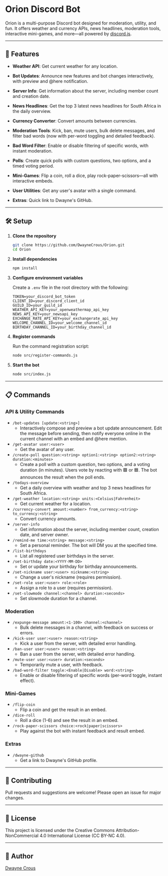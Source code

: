 # Orion Discord Bot

Orion is a multi-purpose Discord bot designed for moderation, utility, and fun. It offers weather and currency APIs, news headlines, moderation tools, interactive mini-games, and more—all powered by [discord.js](https://discord.js.org/).

---

## 🚀 Features

- **Weather API**: Get current weather for any location.

- **Bot Updates**: Announce new features and bot changes interactively, with preview and @here notification.
- **Server Info**: Get information about the server, including member count and creation date.
- **News Headlines**: Get the top 3 latest news headlines for South Africa in the daily overview.
- **Currency Converter**: Convert amounts between currencies.
- **Moderation Tools**: Kick, ban, mute users, bulk delete messages, and filter bad words (now with per-word toggling and detailed feedback).
- **Bad Word Filter**: Enable or disable filtering of specific words, with instant moderation.
- **Polls**: Create quick polls with custom questions, two options, and a timed voting period.
- **Mini-Games**: Flip a coin, roll a dice, play rock-paper-scissors—all with interactive embeds.
- **User Utilities**: Get any user's avatar with a single command.
- **Extras**: Quick link to Dwayne's GitHub.

---

## 🛠️ Setup

1. **Clone the repository**

   ```bash
   git clone https://github.com/DwayneCrous/Orion.git
   cd Orion
   ```

2. **Install dependencies**

   ```bash
   npm install
   ```

3. **Configure environment variables**

   Create a `.env` file in the root directory with the following:

   ```
   TOKEN=your_discord_bot_token
   CLIENT_ID=your_discord_client_id
   GUILD_ID=your_guild_id
   WEATHER_API_KEY=your_openweathermap_api_key
   NEWS_API_KEY=your_newsapi_key
   EXCHANGE_RATE_API_KEY=your_exchangerate_api_key
   WELCOME_CHANNEL_ID=your_welcome_channel_id
   BIRTHDAY_CHANNEL_ID=your_birthday_channel_id
   ```

4. **Register commands**

   Run the command registration script:

   ```bash
   node src/register-commands.js
   ```

5. **Start the bot**
   ```bash
   node src/index.js
   ```

---

## 📋 Commands

### API & Utility Commands

- `/bot-updates [update:<string>]`
  - Interactively compose and preview a bot update announcement. Edit the message before sending, then notify everyone online in the current channel with an embed and @here mention.
- `/get-avatar user:<user>`
  - Get the avatar of any user.
- `/create-poll question:<string> option1:<string> option2:<string> duration:<minutes>`
  - Create a poll with a custom question, two options, and a voting duration (in minutes). Users vote by reacting with 🟩 or 🟦. The bot announces the result when the poll ends.
- `/todays-overview`
  - Get a daily overview with weather and top 3 news headlines for South Africa.
- `/get-weather location:<string> units:<Celsius|Fahrenheit>`
  - Get current weather for a location.
- `/currency-convert amount:<number> from_currency:<string> to_currency:<string>`
  - Convert currency amounts.
- `/server-info`
  - Get information about the server, including member count, creation date, and server owner.
- `/remind-me time:<string> message:<string>`
  - Set a personal reminder. The bot will DM you at the specified time.
- `/list-birthdays`
  - List all registered user birthdays in the server.
- `/set-birthday date:<YYYY-MM-DD>`
  - Set or update your birthday for birthday announcements.
- `/set-nickname user:<user> nickname:<string>`
  - Change a user's nickname (requires permission).
- `/set-role user:<user> role:<role>`
  - Assign a role to a user (requires permission).
- `/set-slowmode channel:<channel> duration:<seconds>`
  - Set slowmode duration for a channel.

### Moderation

- `/expunge-message amount:<1-100> channel:<channel>`
  - Bulk delete messages in a channel, with feedback on success or errors.
- `/kick-user user:<user> reason:<string>`
  - Kick a user from the server, with detailed error handling.
- `/ban-user user:<user> reason:<string>`
  - Ban a user from the server, with detailed error handling.
- `/mute-user user:<user> duration:<seconds>`
  - Temporarily mute a user, with feedback.
- `/bad-word-filter toggle:<Enable|Disable> word:<string>`
  - Enable or disable filtering of specific words (per-word toggle, instant effect).

### Mini-Games

- `/flip-coin`
  - Flip a coin and get the result in an embed.
- `/dice-roll`
  - Roll a dice (1-6) and see the result in an embed.
- `/rock-paper-scissors choice:<rock|paper|scissors>`
  - Play against the bot with instant feedback and result embed.

### Extras

- `/dwayne-github`
  - Get a link to Dwayne's GitHub profile.

---

## 📝 Contributing

Pull requests and suggestions are welcome! Please open an issue for major changes.

---

## 📄 License

This project is licensed under the Creative Commons Attribution-NonCommercial 4.0 International License (CC BY-NC 4.0).

---

## 👤 Author

[Dwayne Crous](https://github.com/DwayneCrous)

